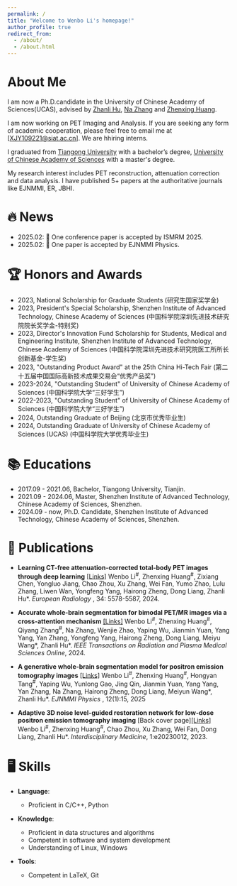 ```yaml
---
permalink: /
title: "Welcome to Wenbo Li's homepage!"
author_profile: true
redirect_from: 
  - /about/
  - /about.html
---
```


About Me
======
I am now a Ph.D.candidate in the University of Chinese Academy of Sciences(UCAS), advised by <a href="https://scholar.google.com/citations?hl=zh-CN&user=Zlypmh8AAAAJ">Zhanli Hu</a>,  <a href="https://scholar.google.com/citations?hl=zh-CN&user=0ga30iIAAAAJ">Na Zhang</a> and <a href="https://scholar.google.com/citations?hl=zh-CN&user=dNBT6aEAAAAJ">Zhenxing Huang</a>.


I am now working on PET Imaging and Analysis. If you are seeking any form of academic cooperation, please feel free to email me at [XJY109221@siat.ac.cn]. We are hhiring interns.


I graduated from <a href="https://en.tiangong.edu.cn/main.htm">Tiangong University</a> with a bachelor’s degree, <a href="https://www.ucas.ac.cn/">University of Chinese Academy of Sciences</a> with a master's degree. 

My research interest includes PET reconstruction, attenuation correction and data analysis. I have published 5+ papers at the authoritative journals like EJNMMI, ER, JBHI.


🔥 News
======
- 2025.02: 📣 One conference paper is accepted by ISMRM 2025.
- 2025.02: 📣 One paper is accepted by EJNMMI Physics.


🏆 Honors and Awards
======
- 2023, National Scholarship for Graduate Students (研究生国家奖学金)
- 2023, President's Special Scholarship, Shenzhen Institute of Advanced Technology, Chinese Academy of Sciences (中国科学院深圳先进技术研究院院长奖学金-特别奖)
- 2023, Director's Innovation Fund Scholarship for Students, Medical and Engineering Institute, Shenzhen Institute of Advanced Technology, Chinese Academy of Sciences (中国科学院深圳先进技术研究院医工所所长创新基金-学生奖)
- 2023, "Outstanding Product Award" at the 25th China Hi-Tech Fair (第二十五届中国国际高新技术成果交易会“优秀产品奖”)
- 2023-2024, "Outstanding Student" of University of Chinese Academy of Sciences (中国科学院大学“三好学生”)
- 2022-2023, "Outstanding Student" of University of Chinese Academy of Sciences (中国科学院大学“三好学生”)
- 2024, Outstanding Graduate of Beijing (北京市优秀毕业生)
- 2024, Outstanding Graduate of University of Chinese Academy of Sciences (UCAS) (中国科学院大学优秀毕业生)


📚 Educations
======
- 2017.09 - 2021.06, Bachelor, Tiangong University, Tianjin.
- 2021.09 - 2024.06, Master, Shenzhen Institute of Advanced Technology, Chinese Academy of Sciences, Shenzhen.
- 2024.09 - now, Ph.D. Candidate, Shenzhen Institute of Advanced Technology, Chinese Academy of Sciences, Shenzhen.


📄 Publications
======
- **Learning CT-free attenuation-corrected total-body PET images through deep learning** <a href="https://link.springer.com/article/10.1007/s00330-024-10647-1">[Links]</a>
Wenbo Li<sup>#</sup>, Zhenxing Huang<sup>#</sup>, Zixiang Chen, Yongluo Jiang, Chao Zhou, Xu Zhang, Wei Fan, Yumo Zhao, Lulu Zhang, Liwen Wan, Yongfeng Yang, Hairong Zheng, Dong Liang, Zhanli Hu*. *European Radiology* , 34: 5578-5587, 2024.

- **Accurate whole-brain segmentation for bimodal PET/MR images via a cross-attention mechanism** <a href="https://ieeexplore.ieee.org/document/10556684">[Links]</a>
Wenbo Li<sup>#</sup>, Zhenxing Huang<sup>#</sup>, Qiyang Zhang<sup>#</sup>, Na Zhang, Wenjie Zhao, Yaping Wu, Jianmin Yuan, Yang Yang, Yan Zhang, Yongfeng Yang, Hairong Zheng, Dong Liang, Meiyu Wang*, Zhanli Hu*. *IEEE Transactions on Radiation and Plasma Medical Sciences Online*, 2024.

- **A generative whole-brain segmentation model for positron emission tomography images** <a href="https://link.springer.com/article/10.1186/s40658-025-00716-9">[Links]</a>
Wenbo Li<sup>#</sup>, Zhenxing Huang<sup>#</sup>, Hongyan Tang<sup>#</sup>, Yaping Wu, Yunlong Gao, Jing Qin, Jianmin Yuan, Yang Yang, Yan Zhang, Na Zhang, Hairong Zheng, Dong Liang, Meiyun Wang*, Zhanli Hu*. *EJNMMI Physics* , 12(1):15, 2025  

- **Adaptive 3D noise level-guided restoration network for low-dose positron emission tomography imaging** [Back cover page]<a href="https://onlinelibrary.wiley.com/doi/full/10.1002/INMD.20230012">[Links]</a>
Wenbo Li<sup>#</sup>, Zhenxing Huang<sup>#</sup>, Chao Zhou, Xu Zhang, Wei Fan, Dong Liang, Zhanli Hu*.  *Interdisciplinary Medicine*, 1:e20230012, 2023.


🖥️ Skills
======
- **Language**:
  - Proficient in C/C++, Python

- **Knowledge**:
  - Proficient in data structures and algorithms
  - Competent in software and system development
  - Understanding of Linux, Windows

- **Tools**:
  - Competent in LaTeX, Git


<!-- A data-driven personal website
======
Like many other Jekyll-based GitHub Pages templates, Academic Pages makes you separate the website's content from its form. The content & metadata of your website are in structured markdown files, while various other files constitute the theme, specifying how to transform that content & metadata into HTML pages. You keep these various markdown (.md), YAML (.yml), HTML, and CSS files in a public GitHub repository. Each time you commit and push an update to the repository, the [GitHub pages](https://pages.github.com/) service creates static HTML pages based on these files, which are hosted on GitHub's servers free of charge.

Many of the features of dynamic content management systems (like Wordpress) can be achieved in this fashion, using a fraction of the computational resources and with far less vulnerability to hacking and DDoSing. You can also modify the theme to your heart's content without touching the content of your site. If you get to a point where you've broken something in Jekyll/HTML/CSS beyond repair, your markdown files describing your talks, publications, etc. are safe. You can rollback the changes or even delete the repository and start over - just be sure to save the markdown files! Finally, you can also write scripts that process the structured data on the site, such as [this one](https://github.com/academicpages/academicpages.github.io/blob/master/talkmap.ipynb) that analyzes metadata in pages about talks to display [a map of every location you've given a talk](https://academicpages.github.io/talkmap.html).

Getting started
======
1. Register a GitHub account if you don't have one and confirm your e-mail (required!)
1. Fork [this template](https://github.com/academicpages/academicpages.github.io) by clicking the "Use this template" button in the top right. 
1. Go to the repository's settings (rightmost item in the tabs that start with "Code", should be below "Unwatch"). Rename the repository "[your GitHub username].github.io", which will also be your website's URL.
1. Set site-wide configuration and create content & metadata (see below -- also see [this set of diffs](http://archive.is/3TPas) showing what files were changed to set up [an example site](https://getorg-testacct.github.io) for a user with the username "getorg-testacct")
1. Upload any files (like PDFs, .zip files, etc.) to the files/ directory. They will appear at https://[your GitHub username].github.io/files/example.pdf.  
1. Check status by going to the repository settings, in the "GitHub pages" section

Site-wide configuration
------
The main configuration file for the site is in the base directory in [_config.yml](https://github.com/academicpages/academicpages.github.io/blob/master/_config.yml), which defines the content in the sidebars and other site-wide features. You will need to replace the default variables with ones about yourself and your site's github repository. The configuration file for the top menu is in [_data/navigation.yml](https://github.com/academicpages/academicpages.github.io/blob/master/_data/navigation.yml). For example, if you don't have a portfolio or blog posts, you can remove those items from that navigation.yml file to remove them from the header. 

Create content & metadata
------
For site content, there is one markdown file for each type of content, which are stored in directories like _publications, _talks, _posts, _teaching, or _pages. For example, each talk is a markdown file in the [_talks directory](https://github.com/academicpages/academicpages.github.io/tree/master/_talks). At the top of each markdown file is structured data in YAML about the talk, which the theme will parse to do lots of cool stuff. The same structured data about a talk is used to generate the list of talks on the [Talks page](https://academicpages.github.io/talks), each [individual page](https://academicpages.github.io/talks/2012-03-01-talk-1) for specific talks, the talks section for the [CV page](https://academicpages.github.io/cv), and the [map of places you've given a talk](https://academicpages.github.io/talkmap.html) (if you run this [python file](https://github.com/academicpages/academicpages.github.io/blob/master/talkmap.py) or [Jupyter notebook](https://github.com/academicpages/academicpages.github.io/blob/master/talkmap.ipynb), which creates the HTML for the map based on the contents of the _talks directory).

**Markdown generator**

The repository includes [a set of Jupyter notebooks](https://github.com/academicpages/academicpages.github.io/tree/master/markdown_generator
) that converts a CSV containing structured data about talks or presentations into individual markdown files that will be properly formatted for the Academic Pages template. The sample CSVs in that directory are the ones I used to create my own personal website at stuartgeiger.com. My usual workflow is that I keep a spreadsheet of my publications and talks, then run the code in these notebooks to generate the markdown files, then commit and push them to the GitHub repository.

How to edit your site's GitHub repository
------
Many people use a git client to create files on their local computer and then push them to GitHub's servers. If you are not familiar with git, you can directly edit these configuration and markdown files directly in the github.com interface. Navigate to a file (like [this one](https://github.com/academicpages/academicpages.github.io/blob/master/_talks/2012-03-01-talk-1.md) and click the pencil icon in the top right of the content preview (to the right of the "Raw | Blame | History" buttons). You can delete a file by clicking the trashcan icon to the right of the pencil icon. You can also create new files or upload files by navigating to a directory and clicking the "Create new file" or "Upload files" buttons. 

Example: editing a markdown file for a talk
![Editing a markdown file for a talk](/images/editing-talk.png)

For more info
------
More info about configuring Academic Pages can be found in [the guide](https://academicpages.github.io/markdown/), the [growing wiki](https://github.com/academicpages/academicpages.github.io/wiki), and you can always [ask a question on GitHub](https://github.com/academicpages/academicpages.github.io/discussions). The [guides for the Minimal Mistakes theme](https://mmistakes.github.io/minimal-mistakes/docs/configuration/) (which this theme was forked from) might also be helpful. -->
